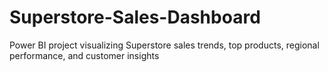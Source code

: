 # Superstore-Sales-Dashboard
Power BI project visualizing Superstore sales trends, top products, regional performance, and customer insights
